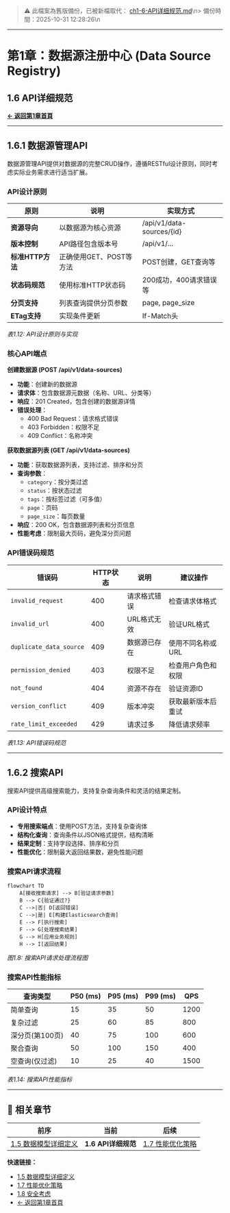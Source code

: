 <!-- LEGACY FILE NOTICE -->
> ⚠️ 此檔案為舊版備份，已被新檔取代： [ch1-6-API详细规范.md](ch1-6-API详细规范.md)\n> 備份時間：2025-10-31 12:28:26\n
---

# 第1章：数据源注册中心 (Data Source Registry)

## 1.6 API详细规范

**[← 返回第1章首頁](ch1-index.md)**

---

## 1.6.1 数据源管理API

数据源管理API提供对数据源的完整CRUD操作，遵循RESTful设计原则，同时考虑实际业务需求进行适当扩展。

### API设计原则

| 原则 | 说明 | 实现方式 |
|------|------|----------|
| **资源导向** | 以数据源为核心资源 | /api/v1/data-sources/{id} |
| **版本控制** | API路径包含版本号 | /api/v1/... |
| **标准HTTP方法** | 正确使用GET、POST等方法 | POST创建，GET查询等 |
| **状态码规范** | 使用标准HTTP状态码 | 200成功，400请求错误等 |
| **分页支持** | 列表查询提供分页参数 | page, page_size |
| **ETag支持** | 实现条件更新 | If-Match头 |

*表1.12: API设计原则与实现*

### 核心API端点

**创建数据源 (POST /api/v1/data-sources)**
- **功能**：创建新的数据源
- **请求体**：包含数据源元数据（名称、URL、分类等）
- **响应**：201 Created，包含创建的数据源详情
- **错误处理**：
  - 400 Bad Request：请求格式错误
  - 403 Forbidden：权限不足
  - 409 Conflict：名称冲突

**获取数据源列表 (GET /api/v1/data-sources)**
- **功能**：获取数据源列表，支持过滤、排序和分页
- **查询参数**：
  - `category`：按分类过滤
  - `status`：按状态过滤
  - `tags`：按标签过滤（可多值）
  - `page`：页码
  - `page_size`：每页数量
- **响应**：200 OK，包含数据源列表和分页信息
- **性能考虑**：限制最大页码，避免深分页问题

### API错误码规范

| 错误码 | HTTP状态 | 说明 | 建议操作 |
|--------|----------|------|----------|
| `invalid_request` | 400 | 请求格式错误 | 检查请求体格式 |
| `invalid_url` | 400 | URL格式无效 | 验证URL格式 |
| `duplicate_data_source` | 409 | 数据源已存在 | 使用不同名称或URL |
| `permission_denied` | 403 | 权限不足 | 检查用户角色和权限 |
| `not_found` | 404 | 资源不存在 | 验证资源ID |
| `version_conflict` | 409 | 版本冲突 | 获取最新版本后重试 |
| `rate_limit_exceeded` | 429 | 请求过多 | 降低请求频率 |

*表1.13: API错误码规范*

---

## 1.6.2 搜索API

搜索API提供高级搜索能力，支持复杂查询条件和灵活的结果定制。

### API设计特点

- **专用搜索端点**：使用POST方法，支持复杂查询体
- **结构化查询**：查询条件以JSON格式提供，结构清晰
- **结果定制**：支持字段选择、排序和分页
- **性能优化**：限制最大返回结果数，避免性能问题

### 搜索API请求流程

```mermaid
flowchart TD
    A[接收搜索请求] --> B[验证请求参数]
    B --> C{验证通过?}
    C -->|否| D[返回错误]
    C -->|是| E[构建Elasticsearch查询]
    E --> F[执行搜索]
    F --> G[处理搜索结果]
    G --> H[应用业务规则]
    H --> I[返回结果]
```

*图1.8: 搜索API请求处理流程图*

### 搜索API性能指标

| 查询类型 | P50 (ms) | P95 (ms) | P99 (ms) | QPS |
|----------|----------|----------|----------|-----|
| 简单查询 | 15 | 35 | 50 | 1200 |
| 复杂过滤 | 25 | 60 | 85 | 800 |
| 深分页(第100页) | 40 | 75 | 100 | 600 |
| 聚合查询 | 50 | 100 | 150 | 400 |
| 空查询(仅过滤) | 10 | 25 | 40 | 1500 |

*表1.14: 搜索API性能指标*

---

## 📑 相关章节

| 前序 | 当前 | 后续 |
|-----|------|------|
| [1.5 数据模型详细定义](ch1-5.md) | **1.6 API详细规范** | [1.7 性能优化策略](ch1-7.md) |

**快速链接：**
- [1.5 数据模型详细定义](ch1-5.md)
- [1.7 性能优化策略](ch1-7.md)
- [1.8 安全考虑](ch1-8.md)
- [← 返回第1章首頁](ch1-index.md)
